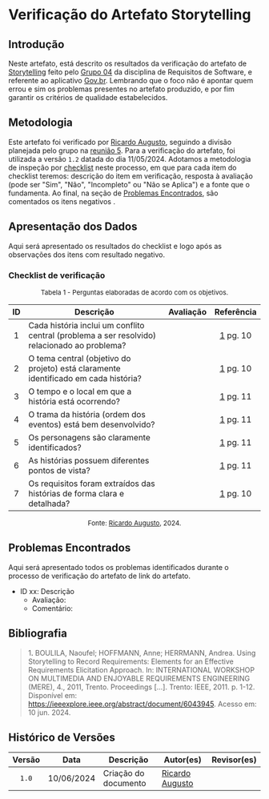 # Verificação do Artefato Storytelling

## Introdução

Neste artefato, está descrito os resultados da verificação do artefato de [Storytelling](https://requisitos-de-software.github.io/2024.1-Gov.br/#/elicitacao/storytelling) feito pelo [Grupo 04](https://requisitos-de-software.github.io/2024.1-Gov.br/#/README) da disciplina de Requisitos de Software, e referente ao aplicativo [Gov.br](https://play.google.com/store/apps/details?id=br.gov.meugovbr&hl=pt_BR&gl=US). Lembrando que o foco não é apontar quem errou e sim os problemas presentes no artefato produzido, e por fim garantir os critérios de qualidade estabelecidos.

## Metodologia

Este artefato foi verificado por [Ricardo Augusto](https://github.com/avmricardo), seguindo a divisão planejada pelo grupo na [reunião 5](https://requisitos-de-software.github.io/2024.1-Correios/atas/ata5/). Para a verificação do artefato, foi utilizada a versão `1.2` datada do dia 11/05/2024. Adotamos a metodologia de inspeção por [checklist](#checklist-de-verificacao) neste processo, em que para cada item do checklist teremos: descrição do item em verificação, resposta à avaliação (pode ser "Sim", "Não", "Incompleto" ou "Não se Aplica") e a fonte que o fundamenta. Ao final, na seção de [Problemas Encontrados](#problemas-encontrados), são comentados os itens negativos .

## Apresentação dos Dados

Aqui será apresentado os resultados do checklist e logo após as observações dos itens com resultado negativo.

### Checklist de verificação

<font size="2"><p style="text-align: center">Tabela 1 - Perguntas elaboradas de acordo com os objetivos.</p></font>

<center>

| ID | Descrição | Avaliação | Referência|
|:--:| --------- | :-------: | :-------: |
|1| Cada história inclui um conflito central (problema a ser resolvido) relacionado ao problema? ||<a href="#ref1">1</a> pg. 10|
|2| O tema central (objetivo do projeto) está claramente identificado em cada história?||<a href="#ref1">1</a> pg. 10|
|3| O tempo e o local em que a história está ocorrendo? ||<a href="#ref1">1</a> pg. 11|
|4| O trama da história (ordem dos eventos) está bem desenvolvido?||<a href="#ref1">1</a> pg. 11|
|5| Os personagens são claramente identificados?||<a href="#ref1">1</a> pg. 11|
|6| As histórias possuem diferentes pontos de vista?||<a href="#ref1">1</a> pg. 11|
|7| Os requisitos foram extraídos das histórias de forma clara e detalhada?| | <a href="#ref1">1</a> pg. 10 |


</center>

<font size="2"><p style="text-align: center">Fonte: [Ricardo Augusto](https://github.com/avmricardo), 2024.</p></font>


## Problemas Encontrados

Aqui será apresentado todos os problemas identificados durante o processo de verificação do artefato de link do artefato.

- ID xx: Descrição
    - Avaliação:
    - Comentário:

## Bibliografia

> 1<a id="ref1">.</a> BOULILA, Naoufel; HOFFMANN, Anne; HERRMANN, Andrea. Using Storytelling to Record Requirements: Elements for an Effective Requirements Elicitation Approach. In: INTERNATIONAL WORKSHOP ON MULTIMEDIA AND ENJOYABLE REQUIREMENTS ENGINEERING (MERE), 4., 2011, Trento. Proceedings [...]. Trento: IEEE, 2011. p. 1-12. Disponível em: <https://ieeexplore.ieee.org/abstract/document/6043945>. Acesso em: 10 jun. 2024.

## Histórico de Versões

| Versão | Data | Descrição | Autor(es) | Revisor(es) |
| :----: | :--: | --------- | ----------- | ------ |
| `1.0`  | 10/06/2024 | Criação do documento |[Ricardo Augusto](https://github.com/avmricardo) | []() |